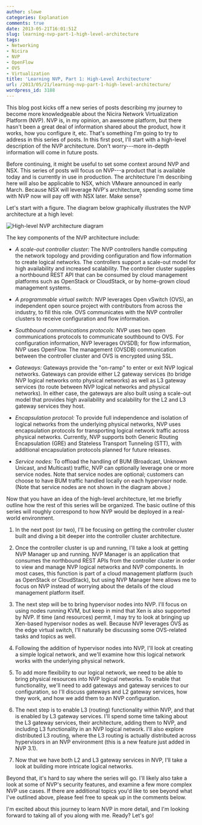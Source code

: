 ```yaml
---
author: slowe
categories: Explanation
comments: true
date: 2013-05-21T16:01:51Z
slug: learning-nvp-part-1-high-level-architecture
tags:
- Networking
- Nicira
- NVP
- OpenFlow
- OVS
- Virtualization
title: 'Learning NVP, Part 1: High-Level Architecture'
url: /2013/05/21/learning-nvp-part-1-high-level-architecture/
wordpress_id: 3188
---
```


This blog post kicks off a new series of posts describing my journey to become more knowledgeable about the Nicira Network Virtualization Platform (NVP). NVP is, in my opinion, an awesome platform, but there hasn't been a great deal of information shared about the product, how it works, how you configure it, etc. That's something I'm going to try to address in this series of posts. In this first post, I'll start with a high-level description of the NVP architecture. Don't worry---more in-depth information will come in future posts.

Before continuing, it might be useful to set some context around NVP and NSX. This series of posts will focus on NVP---a product that is available today and is currently in use in production. The architecture I'm describing here will also be applicable to NSX, which VMware announced in early March. Because NSX will leverage NVP's architecture, spending some time with NVP now will pay off with NSX later. Make sense?

Let's start with a figure. The diagram below graphically illustrates the NVP architecture at a high level:

![High-level NVP architecture diagram](/public/img/nvp-architecture.png)

The key components of the NVP architecture include:

* _A scale-out controller cluster:_ The NVP controllers handle computing the network topology and providing configuration and flow information to create logical networks. The controllers support a scale-out model for high availability and increased scalability. The controller cluster supplies a northbound REST API that can be consumed by cloud management platforms such as OpenStack or CloudStack, or by home-grown cloud management systems.

* _A programmable virtual switch:_ NVP leverages Open vSwitch (OVS), an independent open source project with contributors from across the industry, to fill this role. OVS communicates with the NVP controller clusters to receive configuration and flow information.

* _Southbound communications protocols:_ NVP uses two open communications protocols to communicate southbound to OVS. For configuration information, NVP leverages OVSDB; for flow information, NVP uses OpenFlow. The management (OVSDB) communication between the controller cluster and OVS is encrypted using SSL.

* _Gateways:_ Gateways provide the "on-ramp" to enter or exit NVP logical networks. Gateways can provide either L2 gateway services (to bridge NVP logical networks onto physical networks) as well as L3 gateway services (to route between NVP logical networks and physical networks). In either case, the gateways are also built using a scale-out model that provides high availability and scalability for the L2 and L3 gateway services they host.

* _Encapsulation protocol:_ To provide full independence and isolation of logical networks from the underlying physical networks, NVP uses encapsulation protocols for transporting logical network traffic across physical networks. Currently, NVP supports both Generic Routing Encapsulation (GRE) and Stateless Transport Tunneling (STT), with additional encapsulation protocols planned for future releases.

* _Service nodes:_ To offload the handling of BUM (Broadcast, Unknown Unicast, and Multicast) traffic, NVP can optionally leverage one or more service nodes. Note that service nodes are optional; customers can choose to have BUM traffic handled locally on each hypervisor node. (Note that service nodes are not shown in the diagram above.)

Now that you have an idea of the high-level architecture, let me briefly outline how the rest of this series will be organized. The basic outline of this series will roughly correspond to how NVP would be deployed in a real-world environment.

1. In the next post (or two), I'll be focusing on getting the controller cluster built and diving a bit deeper into the controller cluster architecture.

2. Once the controller cluster is up and running, I'll take a look at getting NVP Manager up and running. NVP Manager is an application that consumes the northbound REST APIs from the controller cluster in order to view and manage NVP logical networks and NVP components. In most cases, this function is part of a cloud management platform (such as OpenStack or CloudStack), but using NVP Manager here allows me to focus on NVP instead of worrying about the details of the cloud management platform itself.

3. The next step will be to bring hypervisor nodes into NVP. I'll focus on using nodes running KVM, but keep in mind that Xen is also supported by NVP. If time (and resources) permit, I may try to look at bringing up Xen-based hypervisor nodes as well. Because NVP leverages OVS as the edge virtual switch, I'll naturally be discussing some OVS-related tasks and topics as well.

4. Following the addition of hypervisor nodes into NVP, I'll look at creating a simple logical network, and we'll examine how this logical network works with the underlying physical network.

5. To add more flexibility to our logical network, we need to be able to bring physical resources into NVP logical networks. To enable that functionality, we'll need to add gateways and gateway services to our configuration, so I'll discuss gateways and L2 gateway services, how they work, and how we add them to an NVP configuration.

6. The next step is to enable L3 (routing) functionality within NVP, and that is enabled by L3 gateway services. I'll spend some time talking about the L3 gateway services, their architecture, adding them to NVP, and including L3 functionality in an NVP logical network. I'll also explore distributed L3 routing, where the L3 routing is actually distributed across hypervisors in an NVP environment (this is a new feature just added in NVP 3.1).

7. Now that we have both L2 and L3 gateway services in NVP, I'll take a look at building more intricate logical networks.

Beyond that, it's hard to say where the series will go. I'll likely also take a look at some of NVP's security features, and examine a few more complex NVP use cases. If there are additional topics you'd like to see beyond what I've outlined above, please feel free to speak up in the comments below.

I'm excited about this journey to learn NVP in more detail, and I'm looking forward to taking all of you along with me. Ready? Let's go!

